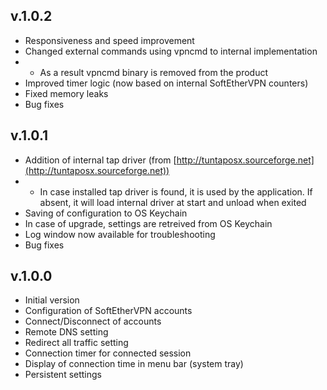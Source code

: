 ## v.1.0.2
- Responsiveness and speed improvement
- Changed external commands using vpncmd to internal implementation
- - As a result vpncmd binary is removed from the product
- Improved timer logic (now based on internal SoftEtherVPN counters)
- Fixed memory leaks
- Bug fixes

## v.1.0.1
- Addition of internal tap driver (from [http://tuntaposx.sourceforge.net](http://tuntaposx.sourceforge.net))
- - In case installed tap driver is found, it is used by the application. If absent, it will load internal driver at start and unload when exited
- Saving of configuration to OS Keychain
- In case of upgrade, settings are retreived from OS Keychain
- Log window now available for troubleshooting
- Bug fixes

## v.1.0.0
- Initial version
- Configuration of SoftEtherVPN accounts
- Connect/Disconnect of accounts
- Remote DNS setting
- Redirect all traffic setting
- Connection timer for connected session
- Display of connection time in menu bar (system tray)
- Persistent settings
